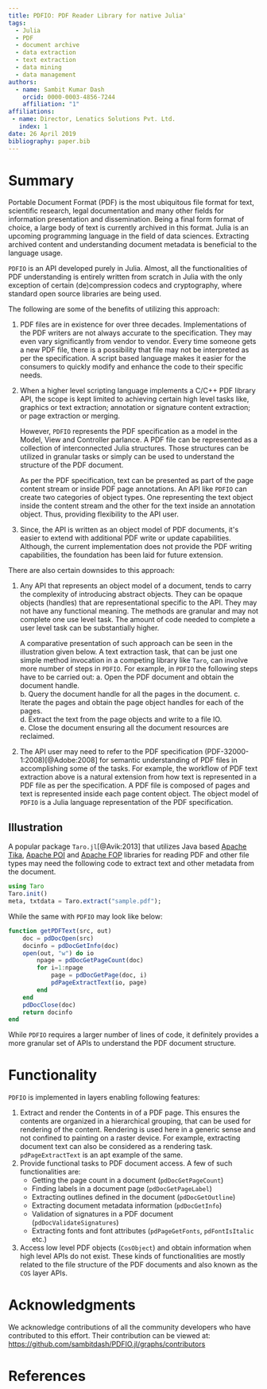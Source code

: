 ```yaml
---
title: PDFIO: PDF Reader Library for native Julia'
tags:
  - Julia
  - PDF
  - document archive
  - data extraction
  - text extraction
  - data mining
  - data management
authors:
  - name: Sambit Kumar Dash
    orcid: 0000-0003-4856-7244
    affiliation: "1"
affiliations:
 - name: Director, Lenatics Solutions Pvt. Ltd.
   index: 1
date: 26 April 2019
bibliography: paper.bib
---
```


# Summary

Portable Document Format (PDF) is the most ubiquitous file format for
text, scientific research, legal documentation and many other fields
for information presentation and dissemination. Being a final form
format of choice, a large body of text is currently archived in this
format. Julia is an upcoming programming language in the field of data
sciences. Extracting archived content and understanding document 
metadata is beneficial to the language usage.

`PDFIO` is an API developed purely in Julia. Almost, all the
functionalities of PDF understanding is entirely written from scratch
in Julia with the only exception of certain (de)compression codecs and
cryptography, where standard open source libraries are being used.

The following are some of the benefits of utilizing this approach:

1. PDF files are in existence for over three decades. Implementations
   of the PDF writers are not always accurate to the specification.
   They may even vary significantly from vendor to vendor. Every time 
   someone gets a new PDF file, there is a possibility that file
   may not be interpreted as per the specification. A script based 
   language makes it easier for the consumers to quickly modify and 
   enhance the code to their specific needs.
   
2. When a higher level scripting language implements a C/C++ PDF
   library API, the scope is kept limited to achieving certain high 
   level tasks like, graphics or text extraction; annotation or
   signature content extraction; or page extraction or merging. 
   
   However, `PDFIO` represents the PDF specification as a model in the 
   Model, View and Controller parlance. A PDF file can be represented 
   as a collection of interconnected Julia structures. Those 
   structures can be utilized in granular tasks or simply can be used 
   to understand the structure of the PDF document. 

   As per the PDF specification, text can be presented as part of the
   page content stream or inside PDF page annotations. An API like 
   `PDFIO` can create two categories of object types. One representing
   the text object inside the content stream and the other for the 
   text inside an annotation object. Thus, providing flexibility to 
   the API user. 
    
3. Since, the API is written as an object model of PDF documents, it's 
   easier to extend with additional PDF write or update capabilities. 
   Although, the current implementation does not provide the PDF 
   writing capabilities, the foundation has been laid for future 
   extension.
   
There are also certain downsides to this approach:

1. Any API that represents an object model of a document, tends to
   carry the complexity of introducing abstract objects. They can be
   opaque objects (handles) that are representational specific to the 
   API. They may not have any functional meaning. The methods are
   granular and may not complete one use level task. The amount of code
   needed to complete a user level task can be substantially higher. 
   
   A comparative presentation of such approach can be seen in the 
   illustration given below. A text extraction task, that can be just
   one simple method invocation in a competing library like `Taro`, 
   can involve more number of steps in `PDFIO`. For example, in `PDFIO` 
   the following steps have to be carried out: 
   a. Open the PDF document and obtain the document handle.  
   b. Query the document handle for all the pages in the document. 
   c. Iterate the pages and obtain the page object handles for each of
      the pages.  
   d. Extract the text from the page objects and write to a file IO.  
   e. Close the document ensuring all the document resources are 
      reclaimed.
2. The API user may need to refer to the PDF specification
   (PDF-32000-1:2008)[@Adobe:2008] for semantic understanding of PDF 
   files in accomplishing some of the tasks. For example, the workflow 
   of PDF text extraction above is a natural extension from how text is 
   represented in a PDF file as per the specification. A PDF file is 
   composed of pages and text is represented inside each page content 
   object. The object model of `PDFIO` is a Julia language 
   representation of the PDF specification. 
   
## Illustration

A popular package `Taro.jl`[@Avik:2013] that utilizes Java based [Apache
Tika](http://tika.apache.org/), [Apache POI](http://poi.apache.org/)
and [Apache FOP](https://xmlgraphics.apache.org/fop/) libraries for
reading PDF and other file types may need the following code to
extract text and other metadata from the document.

```julia
using Taro
Taro.init()
meta, txtdata = Taro.extract("sample.pdf");

```

While the same with `PDFIO` may look like below:

```julia
function getPDFText(src, out)
    doc = pdDocOpen(src)
    docinfo = pdDocGetInfo(doc)
    open(out, "w") do io
		npage = pdDocGetPageCount(doc)
        for i=1:npage
            page = pdDocGetPage(doc, i)
            pdPageExtractText(io, page)
        end
    end
    pdDocClose(doc)
    return docinfo
end

```   
While `PDFIO` requires a larger number of lines of code, it definitely
provides a more granular set of APIs to understand the PDF document
structure. 

# Functionality

`PDFIO` is implemented in layers enabling following features:

1. Extract and render the Contents in of a PDF page. This ensures the
   contents are organized in a hierarchical grouping, that can be used
   for rendering of the content. Rendering is used here in a generic
   sense and not confined to painting on a raster device. For example,
   extracting document text can also be considered as a rendering
   task. `pdPageExtractText` is an apt example of the same.
2. Provide functional tasks to PDF document access. A few of such
   functionalities are:
   - Getting the page count in a document (`pdDocGetPageCount`)
   - Finding labels in a document page (`pdDocGetPageLabel`)
   - Extracting outlines defined in the document (`pdDocGetOutline`)
   - Extracting document metadata information (`pdDocGetInfo`)
   - Validation of signatures in a PDF document (`pdDocValidateSignatures`)
   - Extracting fonts and font attributes (`pdPageGetFonts`,
     `pdFontIsItalic` etc.)
3. Access low level PDF objects (`CosObject`) and obtain information
   when high level APIs do not exist. These kinds of functionalities
   are mostly related to the file structure of the PDF documents and
   also known as the `COS` layer APIs.


# Acknowledgments

We acknowledge contributions of all the community developers who have
contributed to this effort. Their contribution can be viewed at:
https://github.com/sambitdash/PDFIO.jl/graphs/contributors

# References
